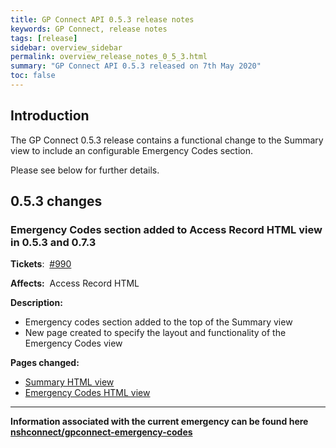 ```yaml
---
title: GP Connect API 0.5.3 release notes
keywords: GP Connect, release notes
tags: [release]
sidebar: overview_sidebar
permalink: overview_release_notes_0_5_3.html
summary: "GP Connect API 0.5.3 released on 7th May 2020"
toc: false
---
```



## Introduction ##

The GP Connect 0.5.3 release contains a functional change to the Summary view to include an configurable Emergency Codes section.

Please see below for further details.


## 0.5.3 changes ##

### Emergency Codes section added to Access Record HTML view in 0.5.3 and 0.7.3  ###

**Tickets**:&nbsp; [#990](https://github.com/nhsconnect/gpconnect/issues/990)

**Affects:**&nbsp; Access Record HTML

**Description:**

- Emergency codes section added to the top of the Summary view
- New page created to specify the layout and functionality of the Emergency Codes view

**Pages changed:**

- [Summary HTML view](accessrecord_view_summary.html)
- [Emergency Codes HTML view](accessrecord_view_emergency.html)

---

**Information associated with the current emergency can be found here [nshconnect/gpconnect-emergency-codes](https://github.com/nhsconnect/gpconnect-emergency-codes)**